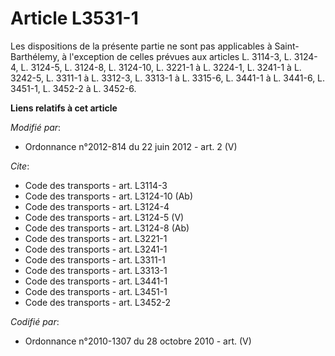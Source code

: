 # Article L3531-1

Les dispositions de la présente partie ne sont pas applicables à Saint-Barthélemy, à l'exception de celles prévues aux
articles L. 3114-3, L. 3124-4, L. 3124-5, L. 3124-8, L. 3124-10, L. 3221-1 à L. 3224-1, L. 3241-1 à L. 3242-5, L. 3311-1 à L.
3312-3, L. 3313-1 à L. 3315-6, L. 3441-1 à L. 3441-6, L. 3451-1, L. 3452-2 à L. 3452-6.

**Liens relatifs à cet article**

_Modifié par_:

  - Ordonnance n°2012-814 du 22 juin 2012 - art. 2 (V)

_Cite_:

  - Code des transports - art. L3114-3
  - Code des transports - art. L3124-10 (Ab)
  - Code des transports - art. L3124-4
  - Code des transports - art. L3124-5 (V)
  - Code des transports - art. L3124-8 (Ab)
  - Code des transports - art. L3221-1
  - Code des transports - art. L3241-1
  - Code des transports - art. L3311-1
  - Code des transports - art. L3313-1
  - Code des transports - art. L3441-1
  - Code des transports - art. L3451-1
  - Code des transports - art. L3452-2

_Codifié par_:

  - Ordonnance n°2010-1307 du 28 octobre 2010 - art. (V)
